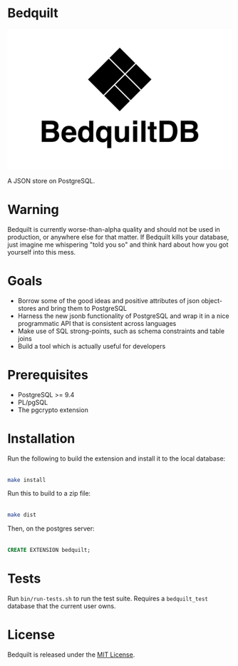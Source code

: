 # Bedquilt

![Bedquilt](./resources/bedquilt_logo_tile.png)

A JSON store on PostgreSQL.


# Warning

Bedquilt is currently worse-than-alpha quality and should not be used in production,
or anywhere else for that matter. If Bedquilt kills your database, just imagine me
whispering "told you so" and think hard about how you got yourself into this
mess.


# Goals

- Borrow some of the good ideas and positive attributes of json
  object-stores and bring them to PostgreSQL
- Harness the new jsonb functionality of PostgreSQL and wrap it in a nice
programmatic API that is consistent across languages
- Make use of SQL strong-points, such as schema constraints and table joins
- Build a tool which is actually useful for developers


# Prerequisites

- PostgreSQL >= 9.4
- PL/pgSQL
- The pgcrypto extension


# Installation

Run the following to build the extension and install it to the local database:

```bash

make install

```

Run this to build to a zip file:

```bash

make dist

```

Then, on the postgres server:

```sql

CREATE EXTENSION bedquilt;

```


# Tests

Run `bin/run-tests.sh` to run the test suite. Requires a `bedquilt_test` database
that the current user owns.


# License

Bedquilt is released under the [MIT License](./LICENSE.txt).
